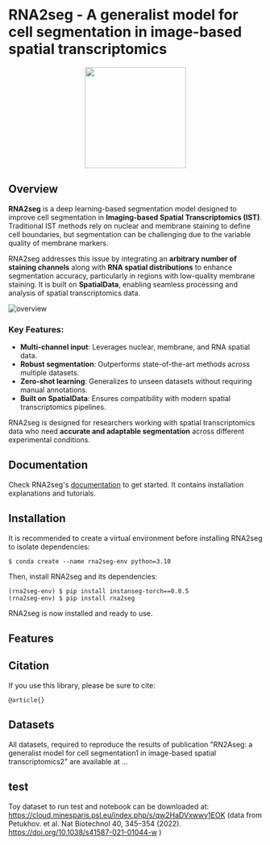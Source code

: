 # RNA2seg - A generalist model for cell segmentation in image-based spatial transcriptomics

<p align="center">
    <img src="./img/logo.png" width="200"/>
</p>

## Overview

**RNA2seg** is a deep learning-based segmentation model designed to improve cell segmentation in **Imaging-based Spatial Transcriptomics (IST)**. Traditional IST methods rely on nuclear and membrane staining to define cell boundaries, but segmentation can be challenging due to the variable quality of membrane markers.  

RNA2seg addresses this issue by integrating an **arbitrary number of staining channels** along with **RNA spatial distributions** to enhance segmentation accuracy, particularly in regions with low-quality membrane staining. It is built on **SpatialData**, enabling seamless processing and analysis of spatial transcriptomics data.  

![overview](./img/overview.png)

### **Key Features:**  
- **Multi-channel input**: Leverages nuclear, membrane, and RNA spatial data.  
- **Robust segmentation**: Outperforms state-of-the-art methods across multiple datasets.  
- **Zero-shot learning**: Generalizes to unseen datasets without requiring manual annotations.  
- **Built on SpatialData**: Ensures compatibility with modern spatial transcriptomics pipelines.  

RNA2seg is designed for researchers working with spatial transcriptomics data who need **accurate and adaptable segmentation** across different experimental conditions.


## Documentation

Check RNA2seg's [documentation](https://rna2seg.readthedocs.io/en/latest/) to get started. It contains installation explanations and tutorials.

## Installation

It is recommended to create a virtual environment before installing RNA2seg to isolate dependencies:  

```
$ conda create --name rna2seg-env python=3.10
```
Then, install RNA2seg and its dependencies:  

```
(rna2seg-env) $ pip install instanseg-torch==0.0.5
(rna2seg-env) $ pip install rna2seg
```

RNA2seg is now installed and ready to use. 

## Features

## Citation

If you use this library, please be sure to cite:

```
@article{}
```

## Datasets

All datasets, required to reproduce the results of publication "RN2Aseg: a generalist model for cell segmentation1
in image-based spatial transcriptomics2" are available at ...


## test


Toy dataset to run test and notebook can be downloaded at: https://cloud.minesparis.psl.eu/index.php/s/qw2HaDVxwwy1EOK
(data from Petukhov. et al. Nat Biotechnol 40, 345–354 (2022). https://doi.org/10.1038/s41587-021-01044-w )
